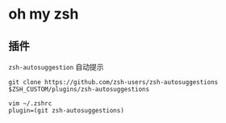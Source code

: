 # oh my zsh

## 插件

`zsh-autosuggestion` 自动提示

```shell
git clone https://github.com/zsh-users/zsh-autosuggestions $ZSH_CUSTOM/plugins/zsh-autosuggestions

vim ~/.zshrc
plugin=(git zsh-autosuggestions)
```

